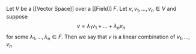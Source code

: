 Let $V$ be a [[Vector Space]] over a [[Field]] $F$.
Let $v,v_{1},\dots,v_{n}\in V$ and suppose
$$
v=\lambda_{1}v_{1}+\dots+\lambda_{n}v_{n}
$$
for some $\lambda_{1},\dots,\lambda_{n}\in F$.
Then we say that $v$ is a linear combination of $v_{1},\dots,v_{n}$
